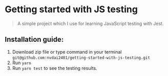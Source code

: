 # Getting started with JS testing
> A simple project which I use for learning JavaScript testing with Jest.

## Installation guide:
 1. Download zip file or type command in your terminal `git@github.com:nvdai2401/getting-started-with-js-testing.git`
 2. Run `yarn`
 3. Run `yarn test` to see the testing results.

